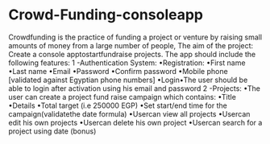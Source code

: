 # Crowd-Funding-consoleapp
Crowdfunding is the practice of funding a project or venture by raising small amounts of money from a large number of people, 
The aim of the project: 
Create a console apptostartfundraise projects.
The app should include the following features:
    1 -Authentication System:
            •Registration:
               •First name
               •Last name
               •Email
               •Password
               •Confirm password
               •Mobile phone [validated against Egyptian phone numbers]
            •Login•The user should be able to login after activation using his email and password
     2 -Projects:
            •The user can create a project fund raise campaign which contains:
               •Title
               •Details
               •Total target (i.e 250000 EGP)
               •Set start/end time for the campaign(validatethe date formula)
               •Usercan view all projects
               •Usercan edit his own projects
               •Usercan delete his own project
               •Usercan search for a project using date (bonus)
